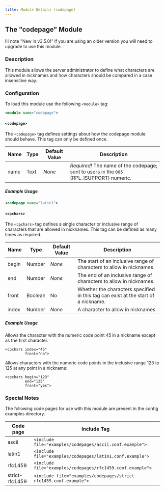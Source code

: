 ```yaml
---
title: Module Details (codepage)
---
```


## The "codepage" Module

!!! note "New in v3.5.0!"
    If you are using an older version you will need to upgrade to use this module.

### Description

This module allows the server administrator to define what characters are allowed in nicknames and how characters should be compared in a case insensitive way.

### Configuration

To load this module use the following `<module>` tag:

```xml
<module name="codepage">
```

#### `<codepage>`

The `<codepage>` tag defines settings about how the codepage module should behave. This tag can only be defined once.

Name | Type | Default Value | Description
---- | ---- | ------------- | -----------
name | Text | *None*        | *Required!* The name of the codepage; sent to users in the `005` (RPL_ISUPPORT) numeric.

##### Example Usage

```xml
<codepage name="latin1">
```

#### `<cpchars>`

The `<cpchars>` tag defines a single character or inclusive range of characters that are allowed in nicknames. This tag can be defined as many times as required.

Name  | Type    | Default Value | Description
----- | ------- | ------------- | -----------
begin | Number  | *None*        | The start of an inclusive range of characters to allow in nicknames.
end   | Number  | *None*        | The end of an inclusive range of characters to allow in nicknames.
front | Boolean | No            | Whether the characters specified in this tag can exist at the start of a nickname.
index | Number  | *None*        | A character to allow in nicknames.

##### Example Usage

Allows the character with the numeric code point 45 in a nickname except as the first character.

```
<cpchars index="45"
         front="no">
```

Allows characters with the numeric code points in the inclusive range 123 to 125 at any point in a nickname:

```
<cpchars begin="123"
         end="125"
         front="yes">
```

### Special Notes

The following code pages for use with this module are present in the config examples directory.

Code page       | Include Tag
--------------- | -----------
ascii           | `<include file="examples/codepages/ascii.conf.example">`
latin1          | `<include file="examples/codepages/latin1.conf.example">`
rfc1459         | `<include file="examples/codepages/rfc1459.conf.example">`
strict-rfc1459  | `<include file="examples/codepages/strict-rfc1459.conf.example">`
